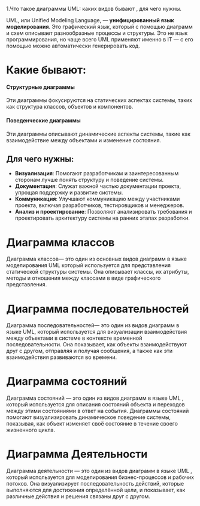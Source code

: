 1.Что такое диаграммы UML: каких видов бывают , для чего нужны.

UML, или Unified Modeling Language, — **унифицированный язык моделирования**. Это графический язык, который с помощью диаграмм и схем описывает разнообразные процессы и структуры. Это не язык программирования, но чаще всего UML применяют именно в IT — с его помощью можно автоматически генерировать код.
# Какие бывают:
#### Структурные диаграммы
Эти диаграммы фокусируются на статических аспектах системы, таких как структура классов, объектов и компонентов.
#### Поведенческие диаграммы
Эти диаграммы описывают динамические аспекты системы, такие как взаимодействие между объектами и изменение состояния.
## Для чего нужны:

- **Визуализация**: Помогают разработчикам и заинтересованным сторонам лучше понять структуру и поведение системы.
- **Документация**: Служат важной частью документации проекта, упрощая поддержку и развитие системы.
- **Коммуникация**: Улучшают коммуникацию между участниками проекта, включая разработчиков, тестировщиков и менеджеров.
- **Анализ и проектирование**: Позволяют анализировать требования и проектировать архитектуру системы на ранних этапах разработки.

# Диаграмма классов
Диаграмма классов— это один из основных видов диаграмм в языке моделирования UML который используется для представления статической структуры системы. Она описывает классы, их атрибуты, методы и отношения между классами в виде графического представления.

# Диаграмма последовательностей
Диаграмма последовательностей— это один из видов диаграмм в языке UML, который используется для визуализации взаимодействия между объектами в системе в контексте временной последовательности. Она показывает, как объекты взаимодействуют друг с другом, отправляя и получая сообщения, а также как эти взаимодействия развиваются во времени.

# Диаграмма состояний
Диаграмма состояний  — это один из видов диаграмм в языке UML , который используется для описания состояний объекта и переходов между этими состояниями в ответ на события. Диаграммы состояний помогают визуализировать динамическое поведение системы, показывая, как объект изменяет своё состояние в течение своего жизненного цикла.

# Диаграмма Деятельности 
Диаграмма деятельности — это один из видов диаграмм в языке UML , который используется для моделирования бизнес-процессов и рабочих потоков. Она визуализирует последовательность действий, которые выполняются для достижения определённой цели, и показывает, как различные действия и решения связаны друг с другом.
